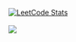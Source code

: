 
<!--### Hi there 👋-->
<!--
**RoodeLine/RoodeLine** is a ✨ _special_ ✨ repository because its `README.md` (this file) appears on your GitHub profile.

Here are some ideas to get you started:

- 🔭 I’m currently working on ...
- 🌱 I’m currently learning ...
- 👯 I’m looking to collaborate on ...
- 🤔 I’m looking for help with ...
- 💬 Ask me about ...
- 📫 How to reach me: ...
- 😄 Pronouns: ...
- ⚡ Fun fact: ...
-->
<!--<br><br>-->
<!--[![gshona's 42 stats](https://badge42.herokuapp.com/api/stats/gshona?privacyEmail=true)](https://github.com/Tenagrim)-->
[![LeetCode Stats](https://leetcard.jacoblin.cool/Roode?theme=dark&font=Share%20Tech)](https://leetcode.com/Roode/)<br><br>
<a href="https://www.codewars.com/users/RoodeLine" title="RoodeLine stats">
    <img src="https://www.codewars.com/users/RoodeLine/badges/large">
</a><br><br><br>
<!--
> <b>Мои проекты:</b>
> > <b>Java:</b>
> 1. [Secured REST API на Spring Boot](https://github.com/Tenagrim/boot_book_market)
> 2. [JSP + JavaEE setvlets](https://github.com/pcatrina/FWA)
> 3. [Dating app (React + Spark, work in progress)](https://github.com/Tenagrim/another_matching_app)
> > <b>DevOps:</b>
> 1. [K3d cluster + ArgoCD](https://github.com/Tenagrim/Argo_cd_in_vagrant_example)
> 2. [Kubernetes. Настройка кластера.](https://github.com/Tenagrim/IntroductionToKubernetes)

<details>
<summary>Other</summary>

> > <b>C/C++:</b>
> 1. [HTTP сервер по стандарту RFC 7230-7235](https://github.com/Tenagrim/http_web_server)
> 2. [Библиотека стандартных шаблонов (STL)](https://github.com/Tenagrim/bit_of_stl)
> 3. [Базовый курс по С++](https://github.com/Tenagrim/introduction_to_cpp)
> 4. [Многопоточность. Задача об обедающих философах](https://github.com/Tenagrim/PhiloSimulation)
> 5. [Командная(терминальная) оболочка](https://github.com/Tenagrim/unix_shell)
> 6. [3D игра, технология Raycasting](https://github.com/Tenagrim/RayCasting_game)
> > <b>C#:</b>
> 1. [Game Of Life](https://github.com/Tenagrim/Conway-s_game_of_life)
> 2. [Визуализация алгоритмов на графах](https://github.com/Tenagrim/Discr_graph)
> 3. [Графический редактор](https://github.com/Tenagrim/SIMP)
> 4. ["Змейка", обучаемая генетическим алгоритмом](https://github.com/Tenagrim/Snake_intelligence)
> 5. [Введение в нейросети. Разделение точек на плоскости](https://github.com/Tenagrim/SimpleNN)

> > <b>Java simple:</b>
> 1. [Game Of Life](https://github.com/Tenagrim/GameOfLife)
> 1. ["Змейка" на карте высот](https://github.com/Tenagrim/hSnake)

</details>

-->
